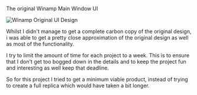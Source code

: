 The original Winamp Main Window UI

![Winamp Original UI Design](https://img.lemde.fr/2022/08/03/27/0/329/164/1440/720/60/0/4ec3052_1659519352020-mainwindow.png)

Whilst I didn't manage to get a complete carbon copy of the original design, i was able to get a pretty close approximation of the original design as well as most of the functionality.

I try to limit the amount of time for each project to a week. This is to ensure that I don't get too bogged down in the details and to keep the project fun and interesting as well keep that deadline.

So for this project I tried to get a minimum viable product, instead of trying to create a full replica which would have taken a bit longer.